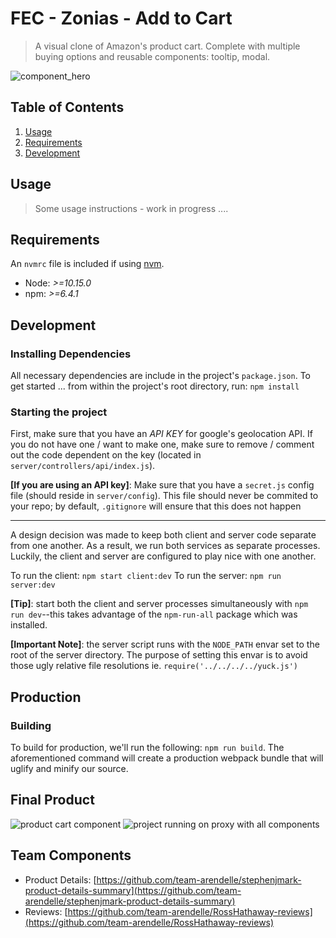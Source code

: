 # FEC - Zonias - Add to Cart 

> A visual clone of Amazon's product cart.  Complete with multiple buying
> options and reusable components: tooltip, modal.


![component_hero](https://github.com/team-arendelle/vinnyA3-add-to-cart/blob/master/fec-intro.png?raw=true)


## Table of Contents

1. [Usage](#Usage)
1. [Requirements](#requirements)
1. [Development](#development)

## Usage

> Some usage instructions - work in progress ....

## Requirements

An `nvmrc` file is included if using [nvm](https://github.com/creationix/nvm).

- Node: *>=10.15.0* 
- npm: *>=6.4.1*

## Development

### Installing Dependencies

All necessary dependencies are include in the project's `package.json`.  To get started ...
from within the project's root directory, run: `npm install`

### Starting the project

First, make sure that you have an *API KEY* for google's geolocation API.  If
you do not have one / want to make one, make sure to remove / comment out the
code dependent on the key (located in `server/controllers/api/index.js`).

**[If you are using an API key]**: Make sure that you have a `secret.js` config file
(should reside in `server/config`).  This file should never be commited to your
repo; by default, `.gitignore` will ensure that this does not happen 

-----

A design decision was made to keep both client and server code separate from one
another.  As a result, we run both services as separate processes.  Luckily, the
client and server are configured to play nice with one another.

To run the client: `npm start client:dev`
To run the server: `npm run server:dev`

**[Tip]**: start both the client and server processes simultaneously with `npm run
dev`--this takes advantage of the `npm-run-all` package which was installed.

**[Important Note]**: the server script runs with the `NODE_PATH` envar set to
the root of the server directory.  The purpose of setting this envar is to avoid
those ugly relative file resolutions ie. `require('../../../../yuck.js')`


## Production

### Building

To build for production, we'll run the following: `npm run build`. The
aforementioned command will create a production webpack bundle that will uglify
and minify our source.


## Final Product

![product cart component](https://github.com/team-arendelle/vinnyA3-add-to-cart/blob/master/fec-cart.jpg?raw=true) ![project running on proxy with all components](https://github.com/team-arendelle/vinnyA3-add-to-cart/blob/master/fec-sc.jpg?raw=true)


## Team Components 

  - Product Details: [https://github.com/team-arendelle/stephenjmark-product-details-summary](https://github.com/team-arendelle/stephenjmark-product-details-summary)
  - Reviews: [https://github.com/team-arendelle/RossHathaway-reviews](https://github.com/team-arendelle/RossHathaway-reviews)
